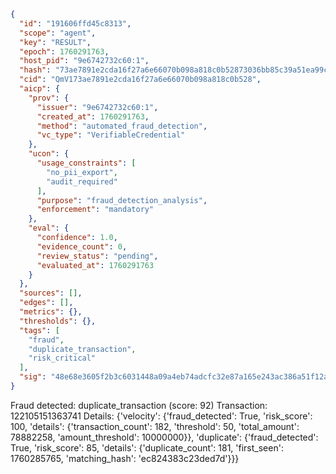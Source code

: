 ```json
{
  "id": "191606ffd45c8313",
  "scope": "agent",
  "key": "RESULT",
  "epoch": 1760291763,
  "host_pid": "9e6742732c60:1",
  "hash": "73ae7891e2cda16f27a6e66070b098a818c0b52873036bb85c39a51ea99c04ed",
  "cid": "QmV173ae7891e2cda16f27a6e66070b098a818c0b528",
  "aicp": {
    "prov": {
      "issuer": "9e6742732c60:1",
      "created_at": 1760291763,
      "method": "automated_fraud_detection",
      "vc_type": "VerifiableCredential"
    },
    "ucon": {
      "usage_constraints": [
        "no_pii_export",
        "audit_required"
      ],
      "purpose": "fraud_detection_analysis",
      "enforcement": "mandatory"
    },
    "eval": {
      "confidence": 1.0,
      "evidence_count": 0,
      "review_status": "pending",
      "evaluated_at": 1760291763
    }
  },
  "sources": [],
  "edges": [],
  "metrics": {},
  "thresholds": {},
  "tags": [
    "fraud",
    "duplicate_transaction",
    "risk_critical"
  ],
  "sig": "48e68e3605f2b3c6031448a09a4eb74adcfc32e87a165e243ac386a51f12a107"
}
```

Fraud detected: duplicate_transaction (score: 92)
Transaction: 122105151363741
Details: {'velocity': {'fraud_detected': True, 'risk_score': 100, 'details': {'transaction_count': 182, 'threshold': 50, 'total_amount': 78882258, 'amount_threshold': 10000000}}, 'duplicate': {'fraud_detected': True, 'risk_score': 85, 'details': {'duplicate_count': 181, 'first_seen': 1760285765, 'matching_hash': 'ec824383c23ded7d'}}}